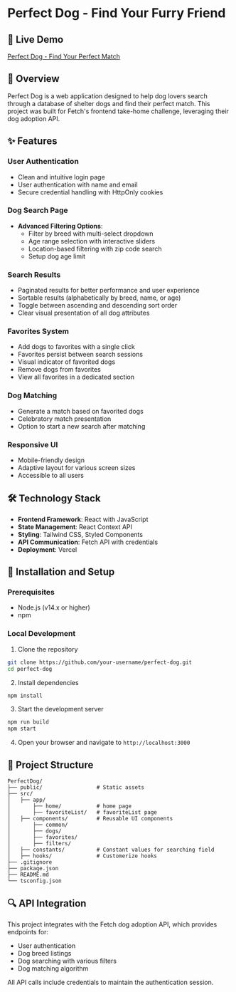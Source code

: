 # Perfect Dog - Find Your Furry Friend

## 🐾 Live Demo

[Perfect Dog - Find Your Perfect Match](https://perfect-dog.vercel.app/)

## 📝 Overview

Perfect Dog is a web application designed to help dog lovers search through a database of shelter dogs and find their perfect match. This project was built for Fetch's frontend take-home challenge, leveraging their dog adoption API.

## ✨ Features

### User Authentication
- Clean and intuitive login page
- User authentication with name and email
- Secure credential handling with HttpOnly cookies

### Dog Search Page
- **Advanced Filtering Options**:
  - Filter by breed with multi-select dropdown
  - Age range selection with interactive sliders
  - Location-based filtering with zip code search
  - Setup dog age limit

### Search Results
- Paginated results for better performance and user experience
- Sortable results (alphabetically by breed, name, or age)
- Toggle between ascending and descending sort order
- Clear visual presentation of all dog attributes

### Favorites System
- Add dogs to favorites with a single click
- Favorites persist between search sessions
- Visual indicator of favorited dogs
- Remove dogs from favorites
- View all favorites in a dedicated section

### Dog Matching
- Generate a match based on favorited dogs
- Celebratory match presentation
- Option to start a new search after matching

### Responsive UI
- Mobile-friendly design
- Adaptive layout for various screen sizes
- Accessible to all users

## 🛠️ Technology Stack

- **Frontend Framework**: React with JavaScript
- **State Management**: React Context API
- **Styling**: Tailwind CSS, Styled Components
- **API Communication**: Fetch API with credentials
- **Deployment**: Vercel

## 🚀 Installation and Setup

### Prerequisites
- Node.js (v14.x or higher)
- npm

### Local Development

1. Clone the repository
```bash
git clone https://github.com/your-username/perfect-dog.git
cd perfect-dog
```

2. Install dependencies
```bash
npm install
```

3. Start the development server
```bash
npm run build
npm start

```

4. Open your browser and navigate to `http://localhost:3000`

## 📁 Project Structure

```
PerfectDog/
├── public/                 # Static assets
├── src/
│   ├── app/
│       ├── home/           # home page
│       ├── favoriteList/   # favoriteList page
│   ├── components/         # Reusable UI components
│       ├── common/
│       ├── dogs/
│       ├── favorites/
│       ├── filters/
│   ├── constants/          # Constant values for searching field
│   ├── hooks/              # Customerize hooks
├── .gitignore
├── package.json
├── README.md
└── tsconfig.json
```

## 🔍 API Integration

This project integrates with the Fetch dog adoption API, which provides endpoints for:

- User authentication
- Dog breed listings
- Dog searching with various filters
- Dog matching algorithm

All API calls include credentials to maintain the authentication session.
